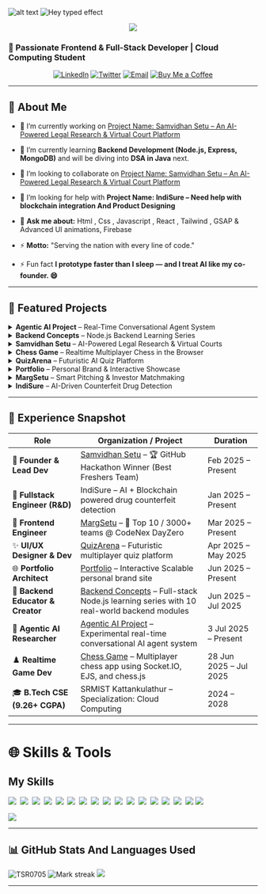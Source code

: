 
![alt text](https://miro.medium.com/v2/resize:fit:828/format:webp/1*0N8CVKix7OGfBDsgh9DzrQ.gif)
![Hey typed effect](https://readme-typing-svg.herokuapp.com?font=Poppins&weight=500&size=25&pause=1000&width=435&lines=Hey+there%2C+I'm+Tanmay+Singh!+%F0%9F%91%8B)
<!-- PROFILE VIEWS & TROPHIES -->
<p align="center"> <img src="https://github-profile-trophy.vercel.app/?username=TSR0705&theme=algolia&no-bg=true&margin-w=8"> </p>



### 🚀 Passionate Frontend & Full-Stack Developer | Cloud Computing Student 

<p align="center">
  <a href="https://linkedin.com/in/tanmay-singh-28395b345/"><img src="https://img.shields.io/badge/LinkedIn-Tanmay%20Singh-0A66C2?style=for-the-badge&logo=linkedin" alt="LinkedIn" /></a>
  <a href="https://twitter.com/tanmaysinghra18"><img src="https://img.shields.io/badge/Twitter-@tanmaysinghra18-1DA1F2?style=for-the-badge&logo=twitter" alt="Twitter" /></a>
  <a href="mailto:tanmaysingh8246@gmail.com"><img src="https://img.shields.io/badge/Email-tanmaysingh8246@gmail.com-D14836?style=for-the-badge&logo=gmail" alt="Email" /></a>
  <a href="https://buymeacoffee.com/tanmaysingh"><img src="https://img.shields.io/badge/Buy%20Me%20a%20Coffee-☕-ff69b4?style=for-the-badge&logo=buymeacoffee" alt="Buy Me a Coffee" /></a>
</p>

---

## 🌟 About Me

- 🔭 I’m currently working on [Project Name: Samvidhan Setu – An AI-Powered Legal Research & Virtual Court Platform](https://github.com/TSR0705/INNOVERSE-SAMVIDHAN-SETU.git)

- 🌱 I’m currently learning **Backend Development (Node.js, Express, MongoDB)** and will be diving into **DSA in Java** next.

- 👯 I’m looking to collaborate on [Project Name: Samvidhan Setu – An AI-Powered Legal Research & Virtual Court Platform](https://github.com/TSR0705/INNOVERSE-SAMVIDHAN-SETU.git)

- 🤝 I’m looking for help with **Project Name: IndiSure – Need help with blockchain integration And Product Designing**

- 💬 **Ask me about:**  Html , Css , Javascript , React , Tailwind , GSAP & Advanced UI animations, Firebase 

- ⚡ **Motto:** "Serving the nation with every line of code."
  
- ⚡ Fun fact **I prototype faster than I sleep — and I treat AI like my co-founder. 😄**
---

## 🚀 Featured Projects

<details>
<summary><strong>Agentic AI Project</strong> – Real-Time Conversational Agent System</summary>

- 🔗 **Repo:** [AGENTIC-AI-PROJECT](https://github.com/TSR0705/AGENTIC-AI-PROJECT)  
- 🛠 **Tech:** Node.js | Express | Whisper | OpenAI API | Socket.IO *(expanding…)*  
- ⭐ **Highlights:** Passive agentic AI listener that responds to human & AI messages on trigger (e.g., `@what`)
</details>

<details>
<summary><strong>Backend Concepts</strong> – Node.js Backend Learning Series</summary>

- 🔗 **Repo:** [BACKEND-CONCEPTS](https://github.com/TSR0705/BACKEND-CONCEPTS)  
- 🛠 **Tech:** Node.js | Express.js | MongoDB | JWT | Multer | Nodemailer  
- ⭐ **Highlights:**  
  • 10+ real-world backend modules: REST API design, file uploads, mailing, error handling, etc.  
  • 💼 Includes advanced **Role-Based Authentication System** with:
    - Role-protected routes (Admin/User)
    - JWT token handling & middleware
    - Full **OTP-based SignUp/Forgot/Reset Password** flow
</details>

<details>
<summary><strong>Samvidhan Setu</strong> – AI-Powered Legal Research & Virtual Courts</summary>

- 🔗 **Repo:** [INNOVERSE-SAMVIDHAN-SETU](https://github.com/TSR0705/INNOVERSE-SAMVIDHAN-SETU)  
- 🛠 **Tech:** React.js | TailwindCSS | Framer Motion | Lottie | Gemini API | Jitsi | Material UI  
- ⭐ **Highlights:** AI-driven case summarization, real-time courtroom UI, predictive outcome engine
</details>

<details>
<summary><strong>Chess Game</strong> – Realtime Multiplayer Chess in the Browser</summary>

- 🔗 **Repo:** [CHESS-GAME](https://github.com/TSR0705/CHESS-GAME)  
- 🛠 **Tech:** Node.js | Express | Socket.IO | Chess.js | EJS | Vanilla JS | Custom CSS  
- ⭐ **Highlights:** Realtime gameplay, drag-and-drop UI, board flipping, spectators, lobby system
</details>

<details>
<summary><strong>QuizArena</strong> – Futuristic AI Quiz Platform</summary>

- 🔗 **Repo:** [Quiz-Arena](https://github.com/TSR0705/Quiz-Arena)  
- 🛠 **Tech:** React.js | Vite | TailwindCSS | Framer Motion | GSAP | React Router | Three.js | @react-three/fiber  
- ⭐ **Highlights:** 3D-themed animated quiz interface, subject-wise quiz filtering, real-time scoring, interactive UI
</details>

<details>
<summary><strong>Portfolio</strong> – Personal Brand & Interactive Showcase</summary>

- 🔗 **Repo:** [MY-PORTFOLIO](https://github.com/TSR0705/MY-PORTFOLIO)  
- 🛠 **Tech:** Next.js | React.js | TailwindCSS | Framer Motion | Modular UI  
- ⭐ **Highlights:** Scalable design, Animated hero, Modern UI trends, Responsive, Easily extensible
</details>

<details>
<summary><strong>MargSetu</strong> – Smart Pitching & Investor Matchmaking</summary>

- 🔗 **Repo:** [Marg-Setu-Frontend-](https://github.com/TSR0705/Marg-Setu-Frontend-)  
- 🛠 **Tech:** Vite | React.js | TailwindCSS | Framer Motion | Jitsi | Chart.js | Material UI  
- ⭐ **Highlights:** Smart profiles, real-time pitching UX, investor matching, live presentations
</details>

<details>
<summary><strong>IndiSure</strong> – AI-Driven Counterfeit Drug Detection</summary>

- 🔗 **Repo:** *(Coming soon…)*  
- 🛠 **Tech:** *(Coming soon…)*  
- ⭐ **Highlights:** AI for drug validation, blockchain for supply chain integrity, anti-counterfeit pipeline
</details>

---

## 📄 Experience Snapshot

| Role                            | Organization / Project                                                                                          | Duration            |
|---------------------------------|-------------------------------------------------------------------------------------------------------------------|---------------------|
| 🧠 **Founder & Lead Dev**        | [Samvidhan Setu](https://github.com/TSR0705/INNOVERSE-SAMVIDHAN-SETU) – 🏆 GitHub Hackathon Winner (Best Freshers Team) | Feb 2025 – Present  |
| 🤝 **Fullstack Engineer (R&D)** | IndiSure – AI + Blockchain powered drug counterfeit detection                                                   | Jan 2025 – Present  |
| 🎯 **Frontend Engineer**        | [MargSetu](https://github.com/TSR0705/Marg-Setu-Frontend-) – 🏅 Top 10 / 3000+ teams @ CodeNex DayZero                  | Mar 2025 – Present  |
| ✨ **UI/UX Designer & Dev**     | [QuizArena](https://github.com/TSR0705/Quiz-Arena) – Futuristic multiplayer quiz platform                        | Apr 2025 – May 2025 |
| 🌐 **Portfolio Architect**      | [Portfolio](https://github.com/TSR0705/MY-PORTFOLIO) – Interactive Scalable personal brand site                  | Jun 2025 – Present  |
| 🧪 **Backend Educator & Creator** | [Backend Concepts](https://github.com/TSR0705/BACKEND-CONCEPTS) – Full-stack Node.js learning series with 10 real-world backend modules | Jun 2025 – Jul 2025 |
| 🤖 **Agentic AI Researcher**    | [Agentic AI Project](https://github.com/TSR0705/AGENTIC-AI-PROJECT) – Experimental real-time conversational AI agent system | 3 Jul 2025 – Present  |
| ♟️ **Realtime Game Dev**        | [Chess Game](https://github.com/TSR0705/CHESS-GAME) – Multiplayer chess app using Socket.IO, EJS, and chess.js   | 28 Jun 2025 – Jul 2025 |
| 🎓 **B.Tech CSE (9.26+ CGPA)**  | SRMIST Kattankulathur – Specialization: Cloud Computing                                                         | 2024 – 2028         |

---

# 🌐 Skills & Tools

## My Skills

<img src="https://img.shields.io/badge/HTML-%23E34F26.svg?logo=html5&logoColor=white"> 
<img src="https://img.shields.io/badge/Tailwind%20CSS-%2338B2AC.svg?logo=tailwind-css&logoColor=white"> 
<img src="https://img.shields.io/badge/CSS-1572B6?logo=css3&logoColor=fff"> 
<img src="https://img.shields.io/badge/JavaScript-F7DF1E?logo=javascript&logoColor=000"> 
<img src="https://img.shields.io/badge/React-61DAFB?logo=react&logoColor=white"> 
<img src="https://img.shields.io/badge/Vite-646CFF?logo=vite&logoColor=fff"> 
<img src="https://img.shields.io/badge/Three.js-000?logo=threedotjs&logoColor=fff"> 
<img src="https://img.shields.io/badge/MongoDB-%234ea94b.svg?logo=mongodb&logoColor=white"> 
<img src="https://img.shields.io/badge/npm-CB3837?logo=npm&logoColor=fff"> 
<img src="https://img.shields.io/badge/Node.js-6DA55F?logo=node.js&logoColor=white"> 
<img src="https://img.shields.io/badge/C-00599C?logo=c&logoColor=white"> 
<img src="https://img.shields.io/badge/ChatGPT-74aa9c?logo=openai&logoColor=white"> 
<img src="https://img.shields.io/badge/Hugging%20Face-FFD21E?logo=huggingface&logoColor=000"> 
<img src="https://img.shields.io/badge/GitHub-%23121011.svg?logo=github&logoColor=white"> 
<img src="https://img.shields.io/badge/Python-3776AB?logo=python&logoColor=fff"> 
<img src="https://img.shields.io/badge/Socket.io-black?logo=socket.io&logoColor=fff">
<img src="https://img.shields.io/badge/Framer_Motion-EF477F?logo=framer&logoColor=fff">
<!-- <img src="https://img.shields.io/badge/Java-%23ED8B00.svg?logo=openjdk&logoColor=white">  -->
<!-- <img src="https://img.shields.io/badge/C++-%2300599C.svg?logo=c%2B%2B&logoColor=white">  -->
<!-- <img src="https://img.shields.io/badge/AWS-%23FF9900.svg?logo=amazon-web-services&logoColor=white">  -->
<!-- <img src="https://img.shields.io/badge/Next.js-black?logo=next.js&logoColor=white"> -->
<!-- <img src="https://img.shields.io/badge/Google%20Cloud-%234285F4.svg?logo=google-cloud&logoColor=white"> -->
<!-- <img src="https://img.shields.io/badge/Vercel-%23000000.svg?logo=vercel&logoColor=white"> -->
<!-- <img src="https://img.shields.io/badge/MySQL-4479A1?logo=mysql&logoColor=fff"> -->
<!-- <img src="https://img.shields.io/badge/Postgres-%23316192.svg?logo=postgresql&logoColor=white"> -->
<!-- <img src="https://img.shields.io/badge/Firebase-039BE5?logo=Firebase&logoColor=white"> -->
<img src="https://github-readme-activity-graph.vercel.app/graph?username=TSR0705&theme=react-dark">

---

## 📊 GitHub Stats And Languages Used

<div>
<img  src="https://github-readme-stats.vercel.app/api?username=tsr0705&theme=dark&show_icons=true&locale=en" alt="TSR0705" />
<img alt="Mark streak" src="https://github-readme-streak-stats-five-roan.vercel.app?user=TSR0705&theme=dark"></td><td width="50%" align="center">
<img align="top-right" src="https://readme-stats-fork-mauve.vercel.app/api/top-langs/?username=TSR0705&theme=dark&hide_border=false&no-bg=true&no-frame=true&langs_count=6"></td></tr></tbody></table>
</div>

---

